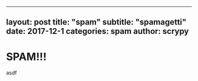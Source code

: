 
---
layout: post
title:  "spam"
subtitle: "spamagetti"
date:   2017-12-1
categories: spam
author: scrypy
---
# SPAM!!!
asdf
